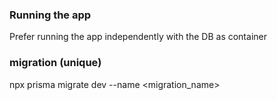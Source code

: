 ### Running the app
Prefer running the app independently with the DB as container

### migration (unique)
npx prisma migrate dev --name <migration_name>